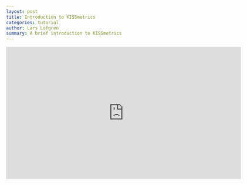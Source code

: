 ```yaml
---
layout: post
title: Introduction to KISSmetrics
categories: tutorial
author: Lars Lofgren
summary: A brief introduction to KISSmetrics
---
```

<iframe src="http://fast.wistia.com/embed/iframe/c024843e11?videoWidth=640&videoHeight=360&controlsVisibleOnLoad=true" allowtransparency="true" frameborder="0" scrolling="no" class="wistia_embed" name="wistia_embed" width="640" height="360">

</iframe>